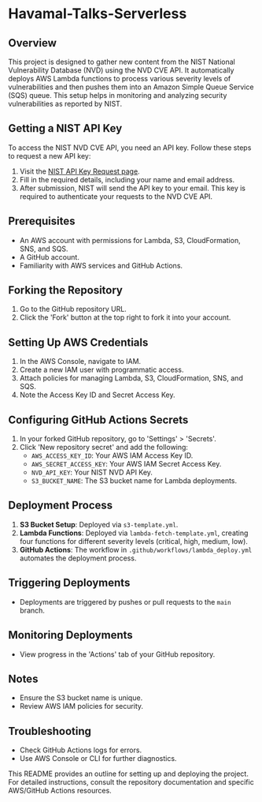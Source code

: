 # Havamal-Talks-Serverless

## Overview

This project is designed to gather new content from the NIST National Vulnerability Database (NVD) using the NVD CVE API. It automatically deploys AWS Lambda functions to process various severity levels of vulnerabilities and then pushes them into an Amazon Simple Queue Service (SQS) queue. This setup helps in monitoring and analyzing security vulnerabilities as reported by NIST.

## Getting a NIST API Key

To access the NIST NVD CVE API, you need an API key. Follow these steps to request a new API key:

1. Visit the [NIST API Key Request page](https://nvd.nist.gov/developers/request-an-api-key).
2. Fill in the required details, including your name and email address.
3. After submission, NIST will send the API key to your email. This key is required to authenticate your requests to the NVD CVE API.

## Prerequisites

- An AWS account with permissions for Lambda, S3, CloudFormation, SNS, and SQS.
- A GitHub account.
- Familiarity with AWS services and GitHub Actions.

## Forking the Repository

1. Go to the GitHub repository URL.
2. Click the 'Fork' button at the top right to fork it into your account.

## Setting Up AWS Credentials

1. In the AWS Console, navigate to IAM.
2. Create a new IAM user with programmatic access.
3. Attach policies for managing Lambda, S3, CloudFormation, SNS, and SQS.
4. Note the Access Key ID and Secret Access Key.

## Configuring GitHub Actions Secrets

1. In your forked GitHub repository, go to 'Settings' > 'Secrets'.
2. Click 'New repository secret' and add the following:
   - `AWS_ACCESS_KEY_ID`: Your AWS IAM Access Key ID.
   - `AWS_SECRET_ACCESS_KEY`: Your AWS IAM Secret Access Key.
   - `NVD_API_KEY`: Your NIST NVD API Key.
   - `S3_BUCKET_NAME`: The S3 bucket name for Lambda deployments.

## Deployment Process

1. **S3 Bucket Setup**: Deployed via `s3-template.yml`.
2. **Lambda Functions**: Deployed via `lambda-fetch-template.yml`, creating four functions for different severity levels (critical, high, medium, low).
3. **GitHub Actions**: The workflow in `.github/workflows/lambda_deploy.yml` automates the deployment process.

## Triggering Deployments

- Deployments are triggered by pushes or pull requests to the `main` branch.

## Monitoring Deployments

- View progress in the 'Actions' tab of your GitHub repository.

## Notes

- Ensure the S3 bucket name is unique.
- Review AWS IAM policies for security.

## Troubleshooting

- Check GitHub Actions logs for errors.
- Use AWS Console or CLI for further diagnostics.

This README provides an outline for setting up and deploying the project. For detailed instructions, consult the repository documentation and specific AWS/GitHub Actions resources.